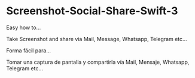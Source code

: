 # Screenshot-Social-Share-Swift-3
Easy how to...

Take Screenshot and share via Mail, Message, Whatsapp, Telegram etc...

Forma fácil para...

Tomar una captura de pantalla y compartirla vía Mail, Mensaje, Whatsapp, Telegram etc...
